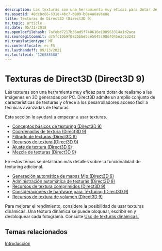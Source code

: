 ```yaml
---
description: Las texturas son una herramienta muy eficaz para dotar de realismo a las imágenes en 3D generadas por PC. Direct3D admite un amplio conjunto de características de texturas y ofrece a los desarrolladores acceso fácil a técnicas avanzadas de texturas.
ms.assetid: 48dcbc86-631e-4bc7-b809-b0e4a0a9ae8e
title: Texturas de Direct3D (Direct3D 9)
ms.topic: article
ms.date: 05/31/2018
ms.openlocfilehash: 7afebd7217b36ad5f740616e198963314a1d2aca
ms.sourcegitcommit: d75fc10b9f0825bbe5ce5045c90d4045e3c53243
ms.translationtype: MT
ms.contentlocale: es-ES
ms.lasthandoff: 09/13/2021
ms.locfileid: "126888588"
---
```

# <a name="direct3d-textures-direct3d-9"></a>Texturas de Direct3D (Direct3D 9)

Las texturas son una herramienta muy eficaz para dotar de realismo a las imágenes en 3D generadas por PC. Direct3D admite un amplio conjunto de características de texturas y ofrece a los desarrolladores acceso fácil a técnicas avanzadas de texturas.

Esta sección le ayudará a empezar a usar texturas.

-   [Conceptos básicos de texturing (Direct3D 9)](basic-texturing-concepts.md)
-   [Coordenadas de textura (Direct3D 9)](texture-coordinates.md)
-   [Filtrado de texturas (Direct3D 9)](texture-filtering.md)
-   [Recursos de textura (Direct3D 9)](texture-resources.md)
-   [Ajuste de textura (Direct3D 9)](texture-wrapping.md)
-   [Mezcla de texturas (Direct3D 9)](texture-blending.md)

En estos temas se detallarán más detalles sobre la funcionalidad de texturing adicional.

-   [Generación automática de mapas Mip (Direct3D 9)](automatic-generation-of-mipmaps.md)
-   [Administración automática de texturas (Direct3D 9)](automatic-texture-management.md)
-   [Recursos de textura comprimidos (Direct3D 9)](compressed-texture-resources.md)
-   [Consideraciones de hardware para Texturing (Direct3D 9)](hardware-considerations-for-texturing.md)
-   [Recursos de textura de volumen (Direct3D 9)](volume-texture-resources.md)

Para mejorar el rendimiento, considere la posibilidad de usar texturas dinámicas. Una textura dinámica se puede bloquear, escribir en y desbloquear cada fotograma. Consulte [Uso de texturas dinámicas.](performance-optimizations.md)

## <a name="related-topics"></a>Temas relacionados

<dl> <dt>

[Introducción](getting-started.md)
</dt> </dl>

 

 



